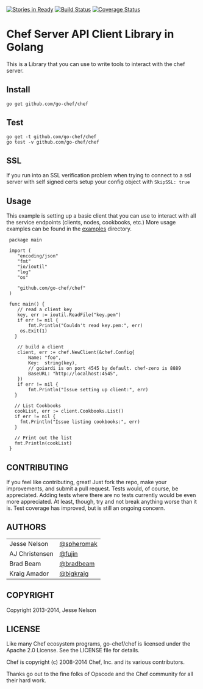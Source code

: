 [![Stories in Ready](https://badge.waffle.io/go-chef/chef.png?label=ready&title=Ready)](https://waffle.io/go-chef/chef)
[![Build Status](https://app.wercker.com/status/9cfd4b53ea24e0894904067f283e4cf8/s "wercker status")](https://app.wercker.com/project/bykey/9cfd4b53ea24e0894904067f283e4cf8)
[![Coverage Status](https://coveralls.io/repos/go-chef/chef/badge.png?branch=master)](https://coveralls.io/r/go-chef/chef?branch=master)

# Chef Server API Client Library in Golang
This is a Library that you can use to write tools to interact with the chef server. 

## Install
 
    go get github.com/go-chef/chef

## Test
  
    go get -t github.com/go-chef/chef
    go test -v github.com/go-chef/chef

## SSL

  If you run into an SSL verification problem when trying to connect to a ssl server with self signed certs setup your config object with `SkipSSL: true`

## Usage
This example is setting up a basic client that you can use to interact with all the service endpoints (clients, nodes, cookbooks, etc.)
More usage examples can be found in the [examples](examples) directory.
 
     package main
     
     import (
     	"encoding/json"
     	"fmt"
     	"io/ioutil"
     	"log"
     	"os"
     
     	"github.com/go-chef/chef"
     )
     
     func main() {
     	// read a client key
     	key, err := ioutil.ReadFile("key.pem")
     	if err != nil {
     		fmt.Println("Couldn't read key.pem:", err)
         os.Exit(1)
       }
     
     	// build a client
     	client, err := chef.NewClient(&chef.Config{
     		Name: "foo",
     		Key:  string(key),
     		// goiardi is on port 4545 by default. chef-zero is 8889
     		BaseURL: "http://localhost:4545",
     	})
     	if err != nil {
     		fmt.Println("Issue setting up client:", err)
       }
     
       // List Cookbooks
       cookList, err := client.Cookbooks.List()
       if err != nil {
         fmt.Println("Issue listing cookbooks:", err)
       }
     
       // Print out the list
       fmt.Println(cookList)
     }

## CONTRIBUTING

If you feel like contributing, great! Just fork the repo, make your
improvements, and submit a pull request. Tests would, of course, be appreciated.
Adding tests where there are no tests currently would be even more appreciated.
At least, though, try and not break anything worse than it is. Test coverage has
improved, but is still an ongoing concern.

## AUTHORS

|               |                                                |
|:--------------|:-----------------------------------------------|
|Jesse Nelson   |[@spheromak](https://github.com/spheromak)
|AJ Christensen |[@fujin](https://github.com/fujin)
|Brad Beam      |[@bradbeam](https://github.com/bradbeam)
|Kraig Amador   |[@bigkraig](https://github.com/bigkraig)

## COPYRIGHT

Copyright 2013-2014, Jesse Nelson

## LICENSE

Like many Chef ecosystem programs, go-chef/chef is licensed under the Apache 2.0
License. See the LICENSE file for details.

Chef is copyright (c) 2008-2014 Chef, Inc. and its various contributors.

Thanks go out to the fine folks of Opscode and the Chef community for all their
hard work.
